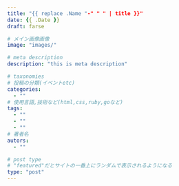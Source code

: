 ```yaml
---
title: "{{ replace .Name "-" " " | title }}"
date: {{ .Date }}
draft: farse

# メイン画像画像
image: "images/"

# meta description
description: "this is meta description"

# taxonomies
# 投稿の分類(イベントetc)
categories:
  - ""
# 使用言語,技術など(html,css,ruby,goなど)
tags:
  - ""
  - ""
  - ""
# 著者名
autors:
  - ""

# post type
# "featured"だとサイトの一番上にランダムで表示されるようになる
type: "post"
---
```

